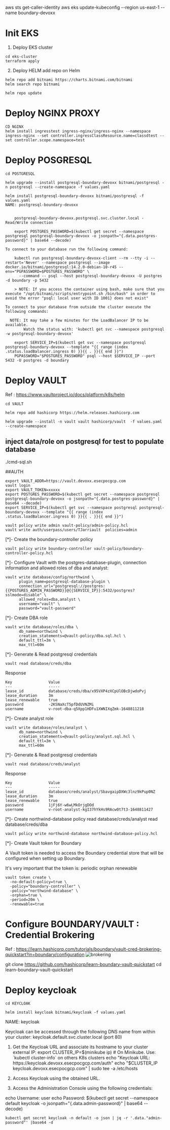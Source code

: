 aws sts get-caller-identity
aws eks update-kubeconfig --region us-east-1 --name boundary-devoxx

# Init EKS
1) Deploy EKS cluster
```
cd eks-cluster
terraform apply
```

2) Deploy HELM
add repo on Helm
```
helm repo add bitnami https://charts.bitnami.com/bitnami
helm search repo bitnami

helm repo update
```

# Deploy NGINX PROXY
```
CD NGINX
helm install ingresstest ingress-nginx/ingress-nginx --namespace ingress-nginx --set controller.ingressClassResource.name=classdtest --set controller.scope.namespace=test
```


# Deploy POSGRESQL
```
cd POSTGRESQL

helm upgrade --install postgresql-boundary-devoxx bitnami/postgresql -n postgresql --create-namespace -f values.yaml
```


```
helm install postgresql-boundary-devoxx bitnami/postgresql -f values.yaml
NAME: postgresql-boundary-devoxx


    postgresql-boundary-devoxx.postgresql.svc.cluster.local - Read/Write connection

    export POSTGRES_PASSWORD=$(kubectl get secret --namespace postgresql postgresql-boundary-devoxx -o jsonpath="{.data.postgres-password}" | base64 --decode)

To connect to your database run the following command:

    kubectl run postgresql-boundary-devoxx-client --rm --tty -i --restart='Never' --namespace postgresql --image docker.io/bitnami/postgresql:14.2.0-debian-10-r45 --env="PGPASSWORD=$POSTGRES_PASSWORD" \
      --command -- psql --host postgresql-boundary-devoxx -U postgres -d boundary -p 5432

    > NOTE: If you access the container using bash, make sure that you execute "/opt/bitnami/scripts/entrypoint.sh /bin/bash" in order to avoid the error "psql: local user with ID 1001} does not exist"

To connect to your database from outside the cluster execute the following commands:

  NOTE: It may take a few minutes for the LoadBalancer IP to be available.
        Watch the status with: 'kubectl get svc --namespace postgresql -w postgresql-boundary-devoxx'

    export SERVICE_IP=$(kubectl get svc --namespace postgresql postgresql-boundary-devoxx --template "{{ range (index .status.loadBalancer.ingress 0) }}{{ . }}{{ end }}")
    PGPASSWORD="$POSTGRES_PASSWORD" psql --host $SERVICE_IP --port 5432 -U postgres -d boundary

```



# Deploy VAULT
Ref : https://www.vaultproject.io/docs/platform/k8s/helm

```
cd VAULT

helm repo add hashicorp https://helm.releases.hashicorp.com

helm upgrade --install -n vault vault hashicorp/vault  -f values.yaml --create-namespace
```

## inject data/role on postgresql for test to populate database
./cmd-sql.sh

##AUTH
```
export VAULT_ADDR=https://vault.devoxx.esecpocgcp.com
vault login
export VAULT_TOKEN=xxxxx
export POSTGRES_PASSWORD=$(kubectl get secret --namespace postgresql postgresql-boundary-devoxx -o jsonpath="{.data.postgres-password}" | base64 --decode)
export SERVICE_IP=$(kubectl get svc --namespace postgresql postgresql-boundary-devoxx --template "{{ range (index .status.loadBalancer.ingress 0) }}{{ . }}{{ end }}")

vault policy write admin vault-policy/admin-policy.hcl
vault write auth/userpass/users/TJarriault  policies=admin
```

[*]- Create the boundary-controller policy
```
vault policy write boundary-controller vault-policy/boundary-controller-policy.hcl
```


[*]- Configure Vault with the postgres-database-plugin, connection information and allowed roles of dba and analyst:
```
vault write database/config/northwind \
      plugin_name=postgresql-database-plugin \
      connection_url="postgresql://postgres:{{POSTGRES_ADMIN_PASSWORD}}@{{SERVICE_IP}}:5432/postgres?sslmode=disable" \
      allowed_roles=dba,analyst \
      username="vault" \
      password="vault-password"
```


[*]- Create DBA role
```
vault write database/roles/dba \
      db_name=northwind \
      creation_statements=@vault-policy/dba.sql.hcl \
      default_ttl=3m \
      max_ttl=60m
```

[*]- Generate & Read postgresql credentials
```
vault read database/creds/dba
```

Response
```
Key                Value
---                -----
lease_id           database/creds/dba/x95VXP4zXCpUlOBcDjwdoPvj
lease_duration     3m
lease_renewable    true
password           -2KSNaXcT5pfDdUVNZMi
username           v-root-dba-q5Xpp1HDFu1XWNIXqZmk-1648811218
```


[*]- Create analyst role
```
vault write database/roles/analyst \
      db_name=northwind \
      creation_statements=@vault-policy/analyst.sql.hcl \
      default_ttl=3m \
      max_ttl=60m
```


[*]- Generate & Read postgresql credentials
```
vault read database/creds/analyst
```


Response
```
Key                Value
---                -----
lease_id           database/creds/analyst/SbavgaipDXWc3lnz9kPup0NZ
lease_duration     3m
lease_renewable    true
password           1jFj6Y-w6wLMkOrjgDOd
username           v-root-analyst-kgI37hYkHs9RAcw0t7t3-1648811427
```

[*]- Create northwind-database policy
    read database/creds/analyst
    read database/creds/dba
```
vault policy write northwind-database northwind-database-policy.hcl
```


[*]- Create Vault token for Boundary

A Vault token is needed to access the Boundary credential store that will be configured when setting up Boundary.

It's very important that the token is:
    periodic
    orphan
    renewable

```
vault token create \
  -no-default-policy=true \
  -policy="boundary-controller" \
  -policy="northwind-database" \
  -orphan=true \
  -period=20m \
  -renewable=true
```




# Configure BOUNDARY/VAULT : Credential Brokering
Ref : https://learn.hashicorp.com/tutorials/boundary/vault-cred-brokering-quickstart?in=boundary/configuration
![brokering](https://mktg-content-api-hashicorp.vercel.app/api/assets?product=tutorials&version=main&asset=public%2Fimg%2Fboundary%2Fboundary-vault-quickstart-overview.png)

git clone https://github.com/hashicorp/learn-boundary-vault-quickstart
cd learn-boundary-vault-quickstart






# Deploy keycloak

```
cd KEYCLOAK

helm install keycloak bitnami/keycloak -f values.yaml
```
NAME: keycloak

Keycloak can be accessed through the following DNS name from within your cluster:
    keycloak.default.svc.cluster.local (port 80)


1. Get the Keycloak URL and associate its hostname to your cluster external IP:
   export CLUSTER_IP=$(minikube ip) # On Minikube. Use: `kubectl cluster-info` on others K8s clusters
   echo "Keycloak URL: https://keycloak.devoxx.esecpocgcp.com/auth"
   echo "$CLUSTER_IP  keycloak.devoxx.esecpocgcp.com" | sudo tee -a /etc/hosts

2. Access Keycloak using the obtained URL.
3. Access the Administration Console using the following credentials:

  echo Username: user
  echo Password: $(kubectl get secret --namespace default keycloak -o jsonpath="{.data.admin-password}" | base64 --decode)

```
kubectl get secret keycloak -n default -o json | jq -r '.data."admin-password"' |base64 -d
```
